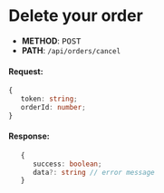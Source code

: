 # Delete your order

- **METHOD**: <kbd>POST</kbd>  
- **PATH**: `/api/orders/cancel`

#### Request:
```typescript
{
   token: string;
   orderId: number;
}
```
#### Response:
```typescript
   {
      success: boolean;
      data?: string // error message 
   }
```